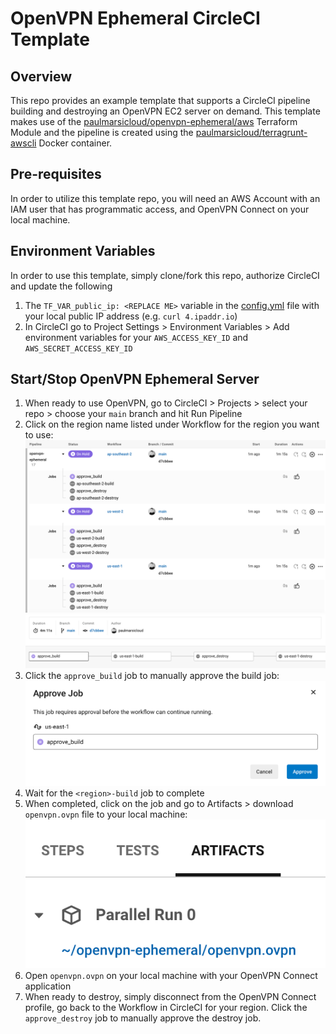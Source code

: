 # OpenVPN Ephemeral CircleCI Template

## Overview
This repo provides an example template that supports a CircleCI pipeline building and destroying an OpenVPN EC2 server on demand. This template makes use of the [paulmarsicloud/openvpn-ephemeral/aws](https://registry.terraform.io/modules/paulmarsicloud/openvpn-ephemeral/aws/latest) Terraform Module and the pipeline is created using the [paulmarsicloud/terragrunt-awscli](https://hub.docker.com/r/paulmarsicloud/terragrunt-awscli) Docker container.

## Pre-requisites
In order to utilize this template repo, you will need an AWS Account with an IAM user that has programmatic access, and OpenVPN Connect on your local machine.

## Environment Variables
In order to use this template, simply clone/fork this repo, authorize CircleCI and update the following
1. The `TF_VAR_public_ip: <REPLACE ME>` variable in the [config.yml](/.circleci/config.yml) file with your local public IP address (e.g. `curl 4.ipaddr.io`)
2. In CircleCI go to Project Settings > Environment Variables > Add environment variables for your `AWS_ACCESS_KEY_ID` and `AWS_SECRET_ACCESS_KEY_ID`


## Start/Stop OpenVPN Ephemeral Server
1. When ready to use OpenVPN, go to CircleCI > Projects > select your repo > choose your `main` branch and hit Run Pipeline
2. Click on the region name listed under Workflow for the region you want to use:
![all regions](./readme-images/all_regions.png)
![us-east-1](./readme-images/us-east-1.png)
3. Click the `approve_build` job to manually approve the build job:
![approval](./readme-images/approval.png)
4. Wait for the `<region>-build` job to complete
5. When completed, click on the job and go to Artifacts > download `openvpn.ovpn` file to your local machine: 
![artifact](./readme-images/artifact.png)
6. Open `openvpn.ovpn` on your local machine with your OpenVPN Connect application
7. When ready to destroy, simply disconnect from the OpenVPN Connect profile, go back to the Workflow in CircleCI for your region. Click the `approve_destroy` job to manually approve the destroy job.
